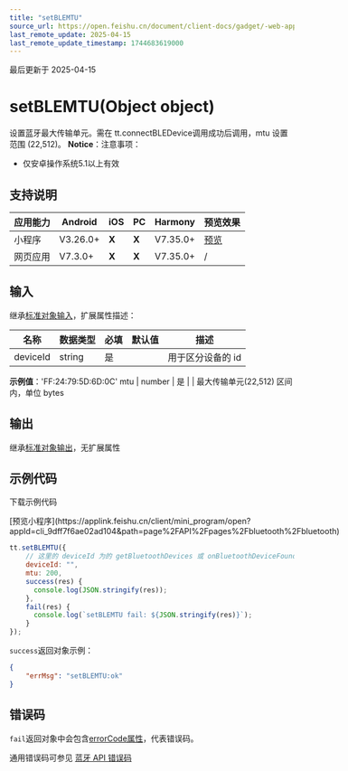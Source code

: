 ```yaml
---
title: "setBLEMTU"
source_url: https://open.feishu.cn/document/client-docs/gadget/-web-app-api/device/ble/setblemtu
last_remote_update: 2025-04-15
last_remote_update_timestamp: 1744683619000
---
```

最后更新于 2025-04-15

# setBLEMTU(Object object)

设置蓝牙最大传输单元。需在 tt.connectBLEDevice调用成功后调用，mtu 设置范围 (22,512)。
**Notice**：注意事项：
- 仅安卓操作系统5.1以上有效

## 支持说明

应用能力 | Android | iOS | PC | Harmony | 预览效果
--- | --- | --- | --- | --- | ---
小程序 | V3.26.0+ | **X** | **X** | V7.35.0+ | [预览](https://applink.feishu.cn/client/mini_program/open?appId=cli_9dff7f6ae02ad104&path=page%2FAPI%2Fpages%2Fbluetooth%2Fbluetooth)
网页应用 | V7.3.0+ | **X** | **X** | V7.35.0+ | /

## 输入
继承[标准对象输入](https://open.feishu.cn/document/uYjL24iN/ukzNy4SO3IjL5cjM)，扩展属性描述：

名称 | 数据类型 | 必填 | 默认值 | 描述
--- | --- | --- | --- | ---
deviceId | string | 是 |  | 用于区分设备的 id  
**示例值**：'FF:24:79:5D:6D:0C'
mtu | number | 是 |  | 最大传输单元(22,512) 区间内，单位 bytes

## 输出

继承[标准对象输出](https://open.feishu.cn/document/uYjL24iN/ukzNy4SO3IjL5cjM#8c92acb8)，无扩展属性

## 示例代码

<md-download-code href="https://open.feishu.cn/document/uYjL24iN/uYDM04iNwQjL2ADN" mobileDisplay="none">下载示例代码</md-download-code>

<div style="display: flex">
          [预览小程序](https://applink.feishu.cn/client/mini_program/open?appId=cli_9dff7f6ae02ad104&path=page%2FAPI%2Fpages%2Fbluetooth%2Fbluetooth)

</div> 

```js
tt.setBLEMTU({
    // 这里的 deviceId 为的 getBluetoothDevices 或 onBluetoothDeviceFound 接口中获取到的 device's id
    deviceId: "",
    mtu: 200,
    success(res) {
      console.log(JSON.stringify(res));
    },
    fail(res) {
      console.log(`setBLEMTU fail: ${JSON.stringify(res)}`);
    }
});

```

`success`返回对象示例：

```json
{
	"errMsg": "setBLEMTU:ok"
}
``` 

## 错误码
`fail`返回对象中会包含[errorCode属性](https://open.feishu.cn/document/uYjL24iN/ukzNy4SO3IjL5cjM#a825f4c8)，代表错误码。

通用错误码可参见 [蓝牙 API 错误码](https://open.feishu.cn/document/uYjL24iN/uYzNxYjL2cTM24iN3EjN)

